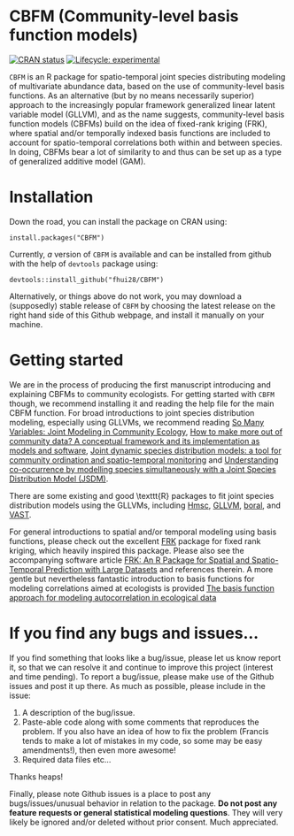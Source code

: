 # CBFM (Community-level basis function models)

  <!-- badges: start -->
  [![CRAN status](https://www.r-pkg.org/badges/version/CBFM)](https://CRAN.R-project.org/package=CBFM)
  [![Lifecycle: experimental](https://img.shields.io/badge/lifecycle-experimental-orange.svg)](https://www.tidyverse.org/lifecycle/#experimental)
  <!-- badges: end -->
  
`CBFM` is an R package for spatio-temporal joint species distributing modeling of multivariate abundance data, based on the use of community-level basis functions. As an alternative (but by no means necessarily superior) approach to the increasingly popular framework generalized linear latent variable model (GLLVM), and as the name suggests, community-level basis function models (CBFMs) build on the idea of fixed-rank kriging (FRK), where spatial and/or temporally indexed basis functions are included to account for spatio-temporal correlations both within and between species. In doing, CBFMs bear a lot of similarity to and thus can be set up as a type of generalized additive model (GAM).


# Installation

Down the road, you can install the package on CRAN using:
```
install.packages("CBFM")
```
Currently, *a* version of `CBFM` is available and can be installed from github with the help of `devtools` package using:
```
devtools::install_github("fhui28/CBFM")
```

Alternatively, or things above do not work, you may download a (supposedly) stable release of `CBFM` by choosing the latest release on the right hand side of this Github webpage, and install it manually on your machine.


# Getting started

We are in the process of producing the first manuscript introducing and explaining CBFMs to community ecologists. For getting started with `CBFM` though, we recommend installing it and reading the help file for the main CBFM function. For broad introductions to joint species distribution modeling, especially using GLLVMs, we recommend reading [So Many Variables: Joint Modeling in Community Ecology](https://www.sciencedirect.com/science/article/pii/S0169534715002402?casa_token=me_1KcIBbeMAAAAA:9-EUCdI5o5e1g5pSk5biiKO9zKj-wdwxtc4yNcgtRhFrPSQeXLl9a3n1DE_Furrnigb5i5PzbrM), [How to make more out of community data? A conceptual framework and its implementation as models and software](https://onlinelibrary.wiley.com/doi/full/10.1111/ele.12757), [Joint dynamic species distribution models: a tool for community ordination and spatio-temporal monitoring](https://onlinelibrary.wiley.com/doi/abs/10.1111/geb.12464) and [Understanding co-occurrence by modelling species simultaneously with a Joint Species Distribution Model (JSDM)](https://besjournals.onlinelibrary.wiley.com/doi/full/10.1111/2041-210X.12180). 

There are some existing and good \texttt{R} packages to fit joint species distribution models using the GLLVMs, including [Hmsc](https://cran.r-project.org/web/packages/Hmsc/index.html), [GLLVM](https://cran.r-project.org/web/packages/gllvm/index.html),  [boral](https://cran.r-project.org/web/packages/boral/index.html), and [VAST](https://rdrr.io/github/James-Thorson/VAST/).

For general introductions to spatial and/or temporal modeling using basis functions, please check out the excellent [FRK](https://cran.r-project.org/web/packages/FRK/index.html) package for fixed rank kriging, which heavily inspired this package. Please also see the accompanying software article [FRK: An R Package for Spatial and Spatio-Temporal Prediction with Large Datasets](https://www.jstatsoft.org/article/view/v098i04) and references therein. A more gentle but nevertheless fantastic introduction to basis functions for modeling correlations aimed at ecologists is provided  [The basis function approach for modeling autocorrelation in ecological data](https://esajournals.onlinelibrary.wiley.com/doi/abs/10.1002/ecy.1674)


# If you find any bugs and issues...

If you find something that looks like a bug/issue, please let us know report it, so that we can resolve it and continue to improve this project (interest and time pending). To report a bug/issue, please make use of the Github issues and post it up there. As much as possible, please include in the issue:
1. A description of the bug/issue.
2. Paste-able code along with some comments that reproduces the problem. If you also have an idea of how to fix the problem (Francis tends to make a lot of mistakes in my code, so some may be easy amendments!), then even more awesome!
3. Required data files etc...

Thanks heaps!

Finally, please note Github issues is a place to post any bugs/issues/unusual behavior in relation to the package. **Do not post any feature requests or general statistical modeling questions**. They will very likely be ignored and/or deleted without prior consent. Much appreciated.

